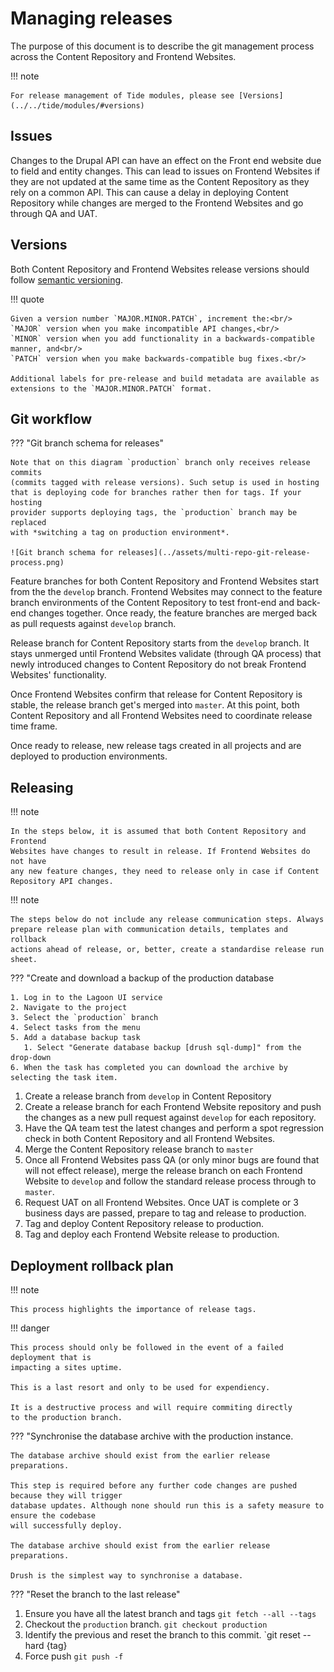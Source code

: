 # Managing releases

The purpose of this document is to describe the git management process across
the Content Repository and Frontend Websites. 

!!! note
  
    For release management of Tide modules, please see [Versions](../../tide/modules/#versions)

## Issues
Changes to the Drupal API can have an effect on the Front end website due to
field and entity changes. This can lead to issues on Frontend Websites if
they are not updated at the same time as the Content Repository as they rely on
a common API. This can cause a delay in deploying Content Repository while
changes are merged to the Frontend Websites and go through QA and UAT.

## Versions
Both Content Repository and Frontend Websites release versions should follow [semantic versioning](https://semver.org/).

!!! quote
    
    Given a version number `MAJOR.MINOR.PATCH`, increment the:<br/>
    `MAJOR` version when you make incompatible API changes,<br/>
    `MINOR` version when you add functionality in a backwards-compatible 
    manner, and<br/>
    `PATCH` version when you make backwards-compatible bug fixes.<br/>
    
    Additional labels for pre-release and build metadata are available as 
    extensions to the `MAJOR.MINOR.PATCH` format.

## Git workflow
 
??? "Git branch schema for releases"
  
    Note that on this diagram `production` branch only receives release commits 
    (commits tagged with release versions). Such setup is used in hosting 
    that is deploying code for branches rather then for tags. If your hosting 
    provider supports deploying tags, the `production` branch may be replaced 
    with *switching a tag on production environment*.
    
    ![Git branch schema for releases](../assets/multi-repo-git-release-process.png) 

Feature branches for both Content Repository and Frontend Websites start from 
the the `develop` branch. Frontend Websites may connect to the feature 
branch environments of the Content Repository to test front-end and back-end 
changes together. Once ready, the feature branches are merged back as pull 
requests against `develop` branch. 

Release branch for Content Repository starts from the `develop` branch. It stays
unmerged until Frontend Websites validate (through QA process) that newly 
introduced changes to Content Repository do not break Frontend Websites'
functionality.  

Once Frontend Websites confirm that release for Content Repository is stable, 
the release branch get's merged into `master`. At this point, both Content 
Repository and all Frontend Websites need to coordinate release time frame. 

Once ready to release, new release tags created in all projects and are deployed 
to production environments. 

## Releasing

!!! note
    
    In the steps below, it is assumed that both Content Repository and Frontend
    Websites have changes to result in release. If Frontend Websites do not have
    any new feature changes, they need to release only in case if Content 
    Repository API changes.
    
!!! note
    
    The steps below do not include any release communication steps. Always 
    prepare release plan with communication details, templates and rollback
    actions ahead of release, or, better, create a standardise release run sheet.

??? "Create and download a backup of the production database

    1. Log in to the Lagoon UI service
    2. Navigate to the project
    3. Select the `production` branch
    4. Select tasks from the menu
    5. Add a database backup task
       1. Select "Generate database backup [drush sql-dump]" from the drop-down
    6. When the task has completed you can download the archive by selecting the task item.

1. Create a release branch from `develop` in Content Repository
2. Create a release branch for each Frontend Website repository and push the
   changes as a new pull request against `develop` for each repository.
3. Have the QA team test the latest changes and perform a spot regression check
   in both Content Repository and all Frontend Websites.
4. Merge the Content Repository release branch to `master`
5. Once all Frontend Websites pass QA (or only minor bugs are found that will not
   effect release), merge the release branch on each Frontend Website to `develop` 
   and follow the standard release process through to `master`. 
6. Request UAT on all Frontend Websites. Once UAT is complete or 3 business days 
   are passed, prepare to tag and release to production.
7. Tag and deploy Content Repository release to production.
8. Tag and deploy each Frontend Website release to production.

## Deployment rollback plan

!!! note

    This process highlights the importance of release tags.

!!! danger

    This process should only be followed in the event of a failed deployment that is 
    impacting a sites uptime.

    This is a last resort and only to be used for expendiency.
    
    It is a destructive process and will require commiting directly 
    to the production branch.

??? "Synchronise the database archive with the production instance.

    The database archive should exist from the earlier release preparations.

    This step is required before any further code changes are pushed because they will trigger
    database updates. Although none should run this is a safety measure to ensure the codebase 
    will successfully deploy.

    The database archive should exist from the earlier release preparations.
    
    Drush is the simplest way to synchronise a database.

??? "Reset the branch to the last release"

   1. Ensure you have all the latest branch and tags
      `git fetch --all --tags`
   2. Checkout the `production` branch.
      `git checkout production`
   3. Identify the previous and reset the branch to this commit.
       `git reset --hard {tag}
   4. Force push
      `git push -f`
